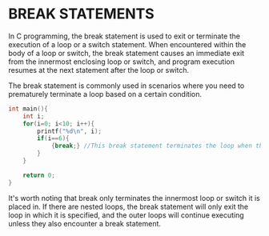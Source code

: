 # BREAK STATEMENTS
In C programming, the break statement is used to exit or terminate the execution of a loop or a switch statement. When encountered within the body of a loop or switch, the break statement causes an immediate exit from the innermost enclosing loop or switch, and program execution resumes at the next statement after the loop or switch.

The break statement is commonly used in scenarios where you need to prematurely terminate a loop based on a certain condition. 


```c
int main(){
    int i;
    for(i=0; i<10; i++){
        printf("%d\n", i);
        if(i==6){
            {break;} //This break statement terminates the loop when the condition is met
        }
    }

    return 0;
}
```
It's worth noting that break only terminates the innermost loop or switch it is placed in. If there are nested loops, the break statement will only exit the loop in which it is specified, and the outer loops will continue executing unless they also encounter a break statement.
